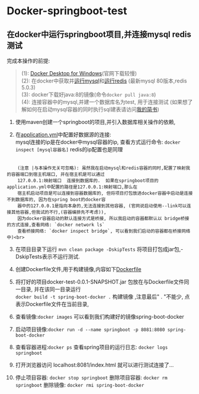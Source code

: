 # Docker-springboot-test
在docker中运行springboot项目,并连接mysql redis测试
---
完成本操作的前提:<br>
 >(1): [Docker Desktop for Windows](https://hub.docker.com/editions/community/docker-ce-desktop-windows)(官网下载较慢)<br>
 (2): 在docker中获取并[运行mysql](https://github.com/pjqdyd/Docker-springboot-test/blob/master/guideTxt/docker-mysql)和[运行redis](https://github.com/pjqdyd/Docker-springboot-test/blob/master/guideTxt/docker-redis) (最新mysql 80版本,redis 5.0.3)<br>
 (3): docker下载好java:8的镜像(命令`docker pull java:8`)<br>
 (4): 连接容器中的mysql,并建一个数据库名为test, 用于连接测试 (如果想了解如何在启动mysql容器的同时执行sql建表请访问[我的简书](https://www.jianshu.com/p/1e4e465acb84))<br>
    
1. 使用maven创建一个springboot的项目,并引入数据库相关操作的依赖,

2. 在[application.yml](https://github.com/pjqdyd/Docker-springboot-test/blob/master/src/main/resources/application.yml)中配置好数据源的连接: <br>
      mysql连接的ip是在docker中mysql容器的ip, 查看方式运行命令: 
      `docker inspect [mysql容器名]`
     redis的ip配置也是同理<br><br>
```
    (注意 |与本操作无关可忽略): 虽然我在启动mysql和redis容器的同时,配置了映射我的容器端口到宿主机端口, 并在宿主机是可以通过
    127.0.0.1:映射端口  连接到数据库的.  如果在springboot项目的application.yml中配置的路径是127.0.0.1:映射端口,那么在
    宿主机启动项目是可以连接到容器数据库的, 但将项目打包放进docker容器中启动是连接不到数据库的, 因为在spring boot的docker容
    器中的127.0.0.1是指向本身的,无法连接到其他容器, (官网说启动使用--link可以连接其他容器,但我试的不行,(容器编排先不考虑)),
    因为docker容器启动的默认连接方式是桥接, 所以我启动的容器都默认以 bridge桥接的方式连接,查看网络: `docker network ls` 
    查看桥接网络: `docker inspect bridge`, 可以看到我们启动的容器都在桥接网络中)<br>
```
3. 在项目目录下运行 `mvn clean package -DskipTests` 将项目打包成jar包,-DskipTests表示不运行测试.

4. 创建Dockerfile文件,用于构建镜像,内容如下[Dockerfile](https://github.com/pjqdyd/Docker-springboot-test/blob/master/docker/Dockerfile)

5. 将打好的项目docker-test-0.0.1-SNAPSHOT.jar 包放在与Dockerfile文件同一目录,
   并在该同一目录运行<br> `docker build -t spring-boot-docker .` 构建镜像 ,注意最后" . "不能少, 点表示Dockerfile文件在当前目录,

6. 查看镜像:`docker images` 可以看到我们构建好的镜像spring-boot-docker

7. 启动项目镜像:`docker run -d --name springboot -p 8081:8080 spring-boot-docker`

8. 查看容器进程:`docker ps`  查看spring项目的运行日志: `docker logs springboot`

9. 打开浏览器访问 localhost:8081/index.html 就可以进行测试连接了...

11. 停止项目容器: `docker stop springboot` 删除项目容器: `docker rm springboot` 删除镜像: `docker rmi spring-boot-docker`
    
